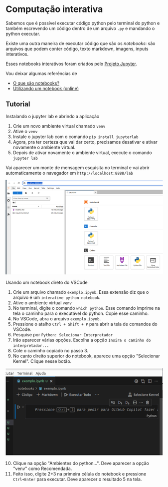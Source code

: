 # Computação interativa

Sabemos que é possível executar código python pelo terminal do python e também escrevendo um código dentro de um arquivo `.py` e mandando o python executar. 

Existe uma outra maneira de executar código que são os _notebooks_: são arquivos que podem conter código, texto markdown, imagens, inputs interativos. 

Esses notebooks interativos foram criados pelo [Projeto Jupyter](https://jupyter.org/). 

Vou deixar algumas referências de 

- [O que são notebooks?](https://docs.jupyter.org/en/latest/#what-is-a-notebook)
- [Utilizando um notebook (online)](https://jupyter.org/try-jupyter/lab/)

## Tutorial

Instalando o jupyter lab e abrindo a aplicação

1. Crie um novo ambiente virtual chamado `venv`
2. Ative o `venv`
3. Instale o jupyter lab com o comando `pip install jupyterlab`
4. Agora, pra ter certeza que vai dar certo, precisamos desativar e ativar novamente o ambiente virtual.
5. Depois de ativar novamente o ambiente virtual, execute o comando `jupyter lab`

Vai aparecer um monte de mensagem esquisita no terminal e vai abrir automaticamente o navegador em `http://localhost:8888/lab`

![Tela do jupyterlab](./jupyterlab.png)


Usando um notebook direto do VSCode

1. Crie um arquivo chamado `exemplo.ipynb`. Essa extensão diz que o arquivo é um `interative python notebook`. 
2. Ative o ambiente virtual `venv`
3. No terminal, digite o comando `which python`. Esse comando imprime na tela o caminho para o executável do python. Copie esse caminho.
4. No VSCode, abra o arquivo `exemplo.ipynb`. 
5. Pressione o atalho `Ctrl + Shift + P` para abrir a tela de comandos do VSCode.
6. Pesquise por `Python: Selecionar Interpretador` 
7. Irão aparecer várias opções. Escolha a opção `Insira o caminho do interpretador...`
8. Cole o caminho copiado no passo 3.
9. No canto direito superior do notebook, aparece uma opção "Selecionar Kernel". Clique nesse botão.

![Selecionar Kernel](./selecionarkernel.png)

10. Clique na opção "Ambientes do python...". Deve aparecer a opção "venv" como Recomendada.
11. Feito isso, digite 2+3 na primeira célula do notebook e pressione `Ctrl+Enter` para executar. Deve aparecer o resultado 5 na tela.